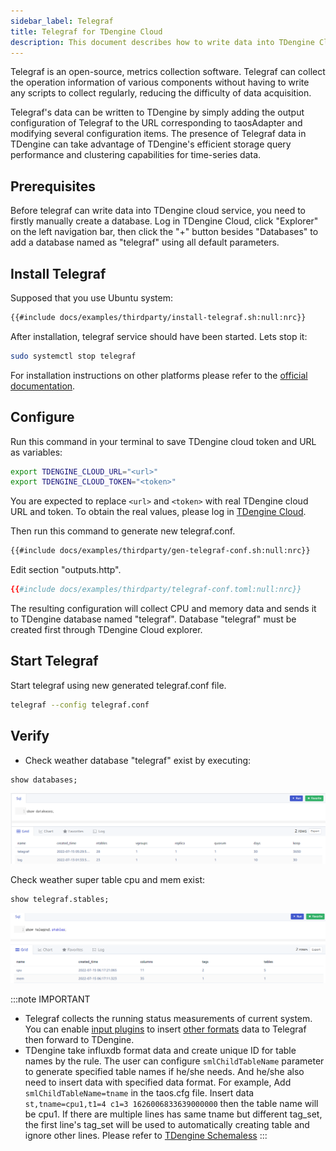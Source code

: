 ```yaml
---
sidebar_label: Telegraf
title: Telegraf for TDengine Cloud
description: This document describes how to write data into TDengine Cloud from Telegraf.
---
```


Telegraf is an open-source, metrics collection software. Telegraf can collect the operation information of various components without having to write any scripts to collect regularly, reducing the difficulty of data acquisition.

Telegraf's data can be written to TDengine by simply adding the output configuration of Telegraf to the URL corresponding to taosAdapter and modifying several configuration items. The presence of Telegraf data in TDengine can take advantage of TDengine's efficient storage query performance and clustering capabilities for time-series data.

## Prerequisites

Before telegraf can write data into TDengine cloud service, you need to firstly manually create a database. Log in TDengine Cloud, click "Explorer" on the left navigation bar, then click the "+" button besides "Databases" to add a database named as "telegraf" using all default parameters.

## Install Telegraf

Supposed that you use Ubuntu system:

```bash
{{#include docs/examples/thirdparty/install-telegraf.sh:null:nrc}}
```

After installation, telegraf service should have been started. Lets stop it:

```bash
sudo systemctl stop telegraf
```

For installation instructions on other platforms please refer to the [official documentation](https://docs.influxdata.com/telegraf/v1.23/install/).

## Configure

Run this command in your terminal to save TDengine cloud token and URL as variables:

```bash
export TDENGINE_CLOUD_URL="<url>"
export TDENGINE_CLOUD_TOKEN="<token>"
```

<!-- exclude -->
You are expected to replace `<url>` and `<token>` with real TDengine cloud URL and token. To obtain the real values, please log in [TDengine Cloud](https://cloud.tdengine.com).
<!-- exclude-end -->

Then run this command to generate new telegraf.conf.

```bash
{{#include docs/examples/thirdparty/gen-telegraf-conf.sh:null:nrc}}
```

Edit section "outputs.http".

```toml
{{#include docs/examples/thirdparty/telegraf-conf.toml:null:nrc}}
```

The resulting configuration will collect CPU and memory data and sends it to TDengine database named "telegraf". Database "telegraf" must be created first through TDengine Cloud explorer.

## Start Telegraf

Start telegraf using new generated telegraf.conf file.

```bash
telegraf --config telegraf.conf
```

## Verify

- Check weather database "telegraf" exist by executing:

```sql
show databases;
```

![TDengine show telegraf databases](./telegraf-show-databases.webp)

Check weather super table cpu and mem exist:

```sql
show telegraf.stables;
```

![TDengine Cloud show telegraf stables](./telegraf-show-stables.webp)

:::note IMPORTANT

- Telegraf collects the running status measurements of current system. You can enable [input plugins](https://docs.influxdata.com/telegraf/v1.22/plugins/) to insert [other formats](https://docs.influxdata.com/telegraf/v1.24/data_formats/input/) data to Telegraf then forward to TDengine.
- TDengine take influxdb format data and create unique ID for table names by the rule.
The user can configure `smlChildTableName` parameter to generate specified table names if he/she needs. And he/she also need to insert data with specified data format.
For example, Add `smlChildTableName=tname` in the taos.cfg file. Insert data `st,tname=cpu1,t1=4 c1=3 1626006833639000000` then the table name will be cpu1. If there are multiple lines has same tname but different tag_set, the first line's tag_set will be used to automatically creating table and ignore other lines. Please refer to [TDengine Schemaless](/reference/schemaless/)
:::
